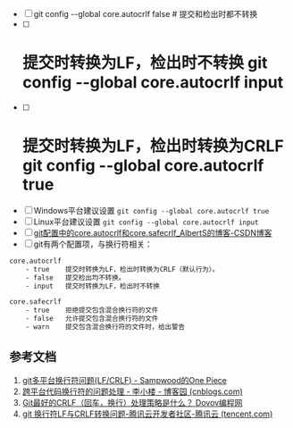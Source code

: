 * [ ] git config --global core.autocrlf false # 提交和检出时都不转换
* [ ] # 提交时转换为LF，检出时不转换 git config --global core.autocrlf input
* [ ] # 提交时转换为LF，检出时转换为CRLF git config --global core.autocrlf true
* [ ] Windows平台建议设置 `git config --global core.autocrlf true`
* [ ] Linux平台建议设置 `git config --global core.autocrlf input`
* [ ] [git配置中的core.autocrlf和core.safecrlf_AlbertS的博客-CSDN博客](https://blog.csdn.net/albertsh/article/details/129271813)
* [ ] git有两个配置项，与换行符相关：

```bash
core.autocrlf
    - true    提交时转换为LF，检出时转换为CRLF（默认行为）。
    - false   提交检出均不转换。
    - input   提交时转换为LF，检出时不转换

core.safecrlf
    - true    拒绝提交包含混合换行符的文件
    - false   允许提交包含混合换行符的文件
    - warn    提交包含混合换行符的文件时，给出警告
```

## 参考文档
1. [git多平台换行符问题(LF/CRLF) - Sampwood的One Piece](https://sampwood.github.io/2019/01/07/git%E5%A4%9A%E5%B9%B3%E5%8F%B0%E6%8D%A2%E8%A1%8C%E7%AC%A6%E9%97%AE%E9%A2%98-LF-CRLF/)
2. [跨平台代码换行符的问题处理 - 李小楼 - 博客园 (cnblogs.com)](https://www.cnblogs.com/ywjy/p/10638669.html)
3. [Git最好的CRLF（回车，换行）处理策略是什么？ Dovov编程网](https://www.dovov.com/gitcrlf.html)
4. [git 换行符LF与CRLF转换问题-腾讯云开发者社区-腾讯云 (tencent.com)](https://cloud.tencent.com/developer/article/1530098?areaSource=102001.13&traceId=5L4GKNQWuafKLb7aUP_1X)